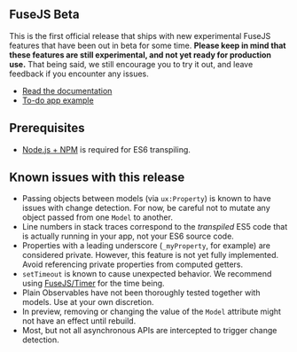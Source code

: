 ## FuseJS Beta

This is the first official release that ships with new experimental FuseJS features that have been out in beta for some time. **Please keep in mind that these features are still experimental, and not yet ready for production use.** That being said, we still encourage you to try it out, and leave feedback if you encounter any issues.

- [Read the documentation](./fusejs.md)
- [To-do app example](https://github.com/Duckers/FuseJS-TodoApp)

## Prerequisites

- [Node.js + NPM](https://nodejs.org/en/) is required for ES6 transpiling.

## Known issues with this release

- Passing objects between models (via `ux:Property`) is known to have issues with change detection. For now, be careful not to mutate any object passed from one `Model` to another.
- Line numbers in stack traces correspond to the _transpiled_ ES5 code that is actually running in your app, not your ES6 source code.
- Properties with a leading underscore (`_myProperty`, for example) are considered private. However, this feature is not yet fully implemented. Avoid referencing private properties from computed getters.
- `setTimeout` is known to cause unexpected behavior. We recommend using [FuseJS/Timer](api:fuse/reactive/fusejs/timermodule) for the time being.
- Plain Observables have not been thoroughly tested together with models. Use at your own discretion.
- In preview, removing or changing the value of the `Model` attribute might not have an effect until rebuild.
- Most, but not all asynchronous APIs are intercepted to trigger change detection.
